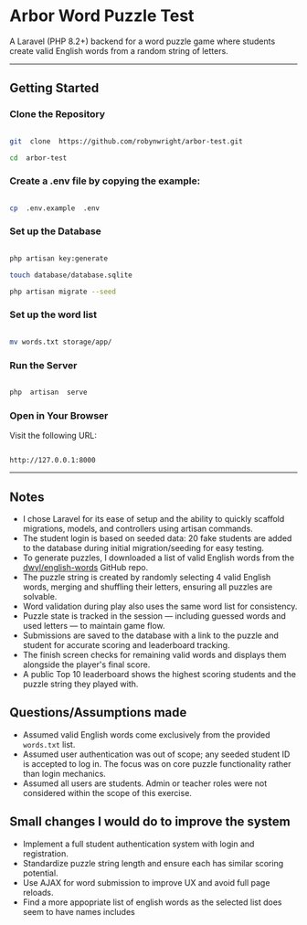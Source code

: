 
# Arbor Word Puzzle Test

A Laravel (PHP 8.2+) backend for a word puzzle game where students create valid English words from a random string of letters.

---

## Getting Started

### Clone the Repository

```bash

git  clone  https://github.com/robynwright/arbor-test.git

cd  arbor-test

```

### Create a .env file by copying the example:

```bash

cp  .env.example  .env

```

### Set up the Database

```bash

php artisan key:generate

touch database/database.sqlite

php artisan migrate --seed

```
  
### Set up the word list

```bash

mv words.txt storage/app/ 

```

### Run the Server

```bash

php  artisan  serve

```

### Open in Your Browser

Visit the following URL:

```

http://127.0.0.1:8000

```

---

## Notes

-   I chose Laravel for its ease of setup and the ability to quickly scaffold migrations, models, and controllers using artisan commands.
-   The student login is based on seeded data: 20 fake students are added to the database during initial migration/seeding for easy testing.
-   To generate puzzles, I downloaded a list of valid English words from the [dwyl/english-words](https://github.com/dwyl/english-words) GitHub repo.
-   The puzzle string is created by randomly selecting 4 valid English words, merging and shuffling their letters, ensuring all puzzles are solvable.   
-   Word validation during play also uses the same word list for consistency.
-   Puzzle state is tracked in the session — including guessed words and used letters — to maintain game flow.
-   Submissions are saved to the database with a link to the puzzle and student for accurate scoring and leaderboard tracking.
-   The finish screen checks for remaining valid words and displays them alongside the player's final score.
-   A public Top 10 leaderboard shows the highest scoring students and the puzzle string they played with.

## Questions/Assumptions made

- Assumed valid English words come exclusively from the provided `words.txt` list.
- Assumed user authentication was out of scope; any seeded student ID is accepted to log in. The focus was on core puzzle functionality rather than login mechanics.
- Assumed all users are students. Admin or teacher roles were not considered within the scope of this exercise.

## Small changes I would do to improve the system

- Implement a full student authentication system with login and registration.
- Standardize puzzle string length and ensure each has similar scoring potential.
- Use AJAX for word submission to improve UX and avoid full page reloads.
- Find a more appopriate list of english words as the selected list does seem to have names includes

